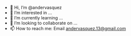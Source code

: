 - 👋 Hi, I’m @andervasquez
- 👀 I’m interested in ...
- 🌱 I’m currently learning ...
- 💞️ I’m looking to collaborate on ...
- 📫 How to reach me: Email andervasquez.13@gmail.com

<!---
andervasquez/andervasquez is a ✨ special ✨ repository because its `README.md` (this file) appears on your GitHub profile.
You can click the Preview link to take a look at your changes.
--->
